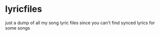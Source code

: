# lyricfiles
just a dump of all my song lyric files since you can't find synced lyrics for some songs
